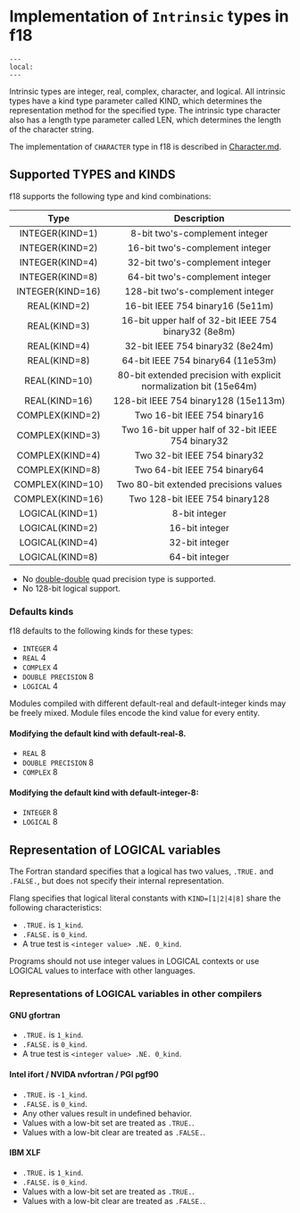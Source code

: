 <!--===- docs/IntrinsicTypes.md

   Part of the LLVM Project, under the Apache License v2.0 with LLVM Exceptions.
   See https://llvm.org/LICENSE.txt for license information.
   SPDX-License-Identifier: Apache-2.0 WITH LLVM-exception

-->

# Implementation of `Intrinsic` types in f18

```{contents}
---
local:
---
```

Intrinsic types are integer, real, complex, character, and logical.
All intrinsic types have a kind type parameter called KIND,
which determines the representation method for the specified type.
The intrinsic type character also has a length type parameter called LEN,
which determines the length of the character string.

The implementation of `CHARACTER` type in f18 is described
in [Character.md](Character.md).

## Supported TYPES and KINDS

f18 supports the following type and kind combinations:

| Type | Description |
| :--: | :---------: |
| INTEGER(KIND=1) | 8-bit two's-complement integer |
| INTEGER(KIND=2) | 16-bit two's-complement integer |
| INTEGER(KIND=4) | 32-bit two's-complement integer |
| INTEGER(KIND=8) | 64-bit two's-complement integer |
| INTEGER(KIND=16) | 128-bit two's-complement integer |
| REAL(KIND=2) | 16-bit IEEE 754 binary16 (5e11m) |
| REAL(KIND=3) | 16-bit upper half of 32-bit IEEE 754 binary32 (8e8m) |
| REAL(KIND=4) | 32-bit IEEE 754 binary32 (8e24m) |
| REAL(KIND=8) | 64-bit IEEE 754 binary64 (11e53m) |
| REAL(KIND=10) | 80-bit extended precision with explicit normalization bit (15e64m) |
| REAL(KIND=16) | 128-bit IEEE 754 binary128 (15e113m) |
| COMPLEX(KIND=2) | Two 16-bit IEEE 754 binary16 |
| COMPLEX(KIND=3) | Two 16-bit upper half of 32-bit IEEE 754 binary32 |
| COMPLEX(KIND=4) | Two 32-bit IEEE 754 binary32 |
| COMPLEX(KIND=8) | Two 64-bit IEEE 754 binary64 |
| COMPLEX(KIND=10) | Two 80-bit extended precisions values |
| COMPLEX(KIND=16) | Two 128-bit IEEE 754 binary128 |
| LOGICAL(KIND=1) | 8-bit integer |
| LOGICAL(KIND=2) | 16-bit integer |
| LOGICAL(KIND=4) | 32-bit integer |
| LOGICAL(KIND=8) | 64-bit integer |

* No [double-double](https://en.wikipedia.org/wiki/Quadruple-precision_floating-point_format)
quad precision type is supported.
* No 128-bit logical support.

### Defaults kinds

f18 defaults to the following kinds for these types:

* `INTEGER` 4
* `REAL` 4
* `COMPLEX` 4
* `DOUBLE PRECISION` 8
* `LOGICAL` 4

Modules compiled with different default-real and default-integer kinds
may be freely mixed. Module files encode the kind value for every entity.

#### Modifying the default kind with default-real-8.  

* `REAL` 8
* `DOUBLE PRECISION` 8
* `COMPLEX` 8

#### Modifying the default kind with default-integer-8:  

* `INTEGER` 8
* `LOGICAL` 8

## Representation of LOGICAL variables

The Fortran standard specifies that a logical has two values, `.TRUE.` and
`.FALSE.`, but does not specify their internal representation.

Flang specifies that logical literal constants with `KIND=[1|2|4|8]` share the
following characteristics:

* `.TRUE.` is `1_kind`.
* `.FALSE.` is `0_kind`.
* A true test is `<integer value> .NE. 0_kind`.

Programs should not use integer values in LOGICAL contexts or use LOGICAL values
to interface with other languages.

### Representations of LOGICAL variables in other compilers

#### GNU gfortran

* `.TRUE.` is `1_kind`.
* `.FALSE.` is `0_kind`.
* A true test is `<integer value> .NE. 0_kind`.

#### Intel ifort / NVIDA nvfortran / PGI pgf90

* `.TRUE.` is `-1_kind`.
* `.FALSE.` is `0_kind`.
* Any other values result in undefined behavior.
* Values with a low-bit set are treated as `.TRUE.`.
* Values with a low-bit clear are treated as `.FALSE.`.

#### IBM XLF

* `.TRUE.` is `1_kind`.
* `.FALSE.` is `0_kind`.
* Values with a low-bit set are treated as `.TRUE.`.
* Values with a low-bit clear are treated as `.FALSE.`.
